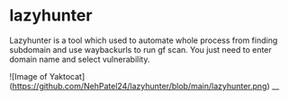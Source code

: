# lazyhunter
Lazyhunter is a tool  which used to automate whole process from finding subdomain and use waybackurls to run  gf scan. You just need to enter domain name and select vulnerability.

![Image of Yaktocat] (https://github.com/NehPatel24/lazyhunter/blob/main/lazyhunter.png)
__
